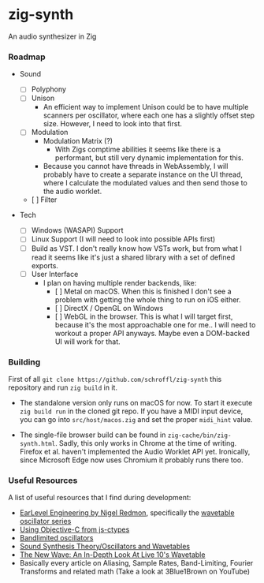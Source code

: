 # zig-synth
An audio synthesizer in Zig

### Roadmap
- Sound
    - [ ] Polyphony
    - [ ] Unison
        - An efficient way to implement Unison could be to have multiple scanners per oscillator,
          where each one has a slightly offset step size. However, I need to look into that first.
    - [ ] Modulation
        - Modulation Matrix (?)
            - With Zigs comptime abilities it seems like there is a performant, but still very
              dynamic implementation for this.
        - Because you cannot have threads in WebAssembly, I will probably have to create a separate instance
          on the UI thread, where I calculate the modulated values and then send those to the audio worklet.
    - [ ] Filter

- Tech
    - [ ] Windows (WASAPI) Support
    - [ ] Linux Support (I will need to look into possible APIs first)
    - [ ] Build as VST. I don't really know how VSTs work, but from what I read it seems like it's just a shared library
          with a set of defined exports.
    - [ ] User Interface
        - I plan on having multiple render backends, like:
            - [ ] Metal on macOS. When this is finished I don't see a problem with getting the whole thing to run on iOS either.
            - [ ] DirectX / OpenGL on Windows
            - [ ] WebGL in the browser. This is what I will target first, because it's the most approachable one for me..
                  I will need to workout a proper API anyways. Maybe even a DOM-backed UI will work for that.

### Building
First of all `git clone https://github.com/schroffl/zig-synth` this repository and run `zig build` in it.

- The standalone version only runs on macOS for now. To start it execute `zig build run` in the cloned git repo.
  If you have a MIDI input device, you can go into `src/host/macos.zig` and set the proper `midi_hint` value.

- The single-file browser build can be found in `zig-cache/bin/zig-synth.html`.
  Sadly, this only works in Chrome at the time of writing. Firefox et al. haven't implemented the
  Audio Worklet API yet. Ironically, since Microsoft Edge now uses Chromium it probably runs there too.

### Useful Resources
A list of useful resources that I find during development:

 * [EarLevel Engineering by Nigel Redmon](https://www.earlevel.com/main/), specifically the [wavetable oscillator series](https://www.earlevel.com/main/2012/05/03/a-wavetable-oscillator%e2%80%94introduction/)
 * [Using Objective-C from js-ctypes](https://developer.mozilla.org/en-US/docs/Mozilla/js-ctypes/Examples/Using_Objective-C_from_js-ctypes)
 * [Bandlimited oscillators](https://hackaday.io/project/157580-hgsynth/log/145886-bandlimited-oscillators)
 * [Sound Synthesis Theory/Oscillators and Wavetables](https://en.wikibooks.org/wiki/Sound_Synthesis_Theory/Oscillators_and_Wavetables)
 * [The New Wave: An In-Depth Look At Live 10's Wavetable](https://www.ableton.com/en/blog/new-wave-depth-look-wavetable/)
 * Basically every article on Aliasing, Sample Rates, Band-Limiting, Fourier Transforms and related math (Take a look at 3Blue1Brown on YouTube)
